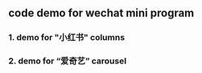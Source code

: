## code demo for wechat mini program

### 1. demo for "小红书" columns

### 2. demo for “爱奇艺” carousel
